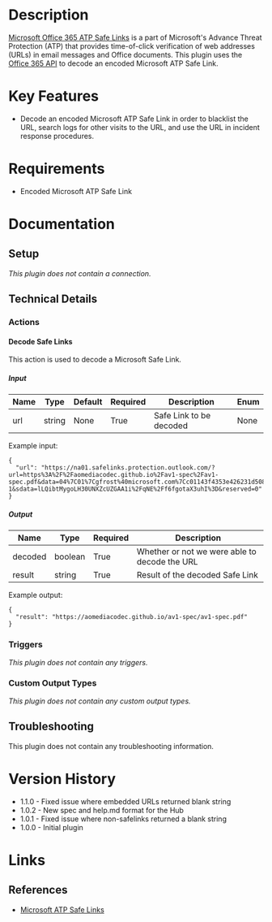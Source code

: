 # Description

[Microsoft Office 365 ATP Safe Links](https://docs.microsoft.com/en-us/office365/securitycompliance/atp-safe-links) is a part of Microsoft's Advance Threat Protection (ATP) that provides time-of-click verification of web addresses (URLs) in email messages and Office documents. This plugin uses the [Office 365 API](https://docs.microsoft.com/en-us/office/office-365-management-api/office-365-management-activity-api-schema) to decode an encoded Microsoft ATP Safe Link.

# Key Features

* Decode an encoded Microsoft ATP Safe Link in order to blacklist the URL, search logs for other visits to the URL, and use the URL in incident response procedures.

# Requirements

* Encoded Microsoft ATP Safe Link

# Documentation

## Setup

_This plugin does not contain a connection._

## Technical Details

### Actions

#### Decode Safe Links

This action is used to decode a Microsoft Safe Link.

##### Input

|Name|Type|Default|Required|Description|Enum|
|----|----|-------|--------|-----------|----|
|url|string|None|True|Safe Link to be decoded|None|

Example input:

```
{
  "url": "https://na01.safelinks.protection.outlook.com/?url=https%3A%2F%2Faomediacodec.github.io%2Fav1-spec%2Fav1-spec.pdf&data=04%7C01%7Cgfrost%40microsoft.com%7Cc01143f4353e426231d508d590e3a9c1%7C72f988bf86f141af91ab2d7cd011db47%7C1%7C1%7C636574229902920663%7CUnknown%7CTWFpbGZsb3d8eyJWIjoiMC4wLjAwMDAiLCJQIjoiV2luMzIiLCJBTiI6Ik1haWwifQ%3D%3D%7C-1&sdata=lLQibtMygoLH30UNXZcUZGAA1i%2FqNE%2Ff6fgotaX3uhI%3D&reserved=0"
}
```

##### Output

|Name|Type|Required|Description|
|----|----|--------|-----------|
|decoded|boolean|True|Whether or not we were able to decode the URL|
|result|string|True|Result of the decoded Safe Link|

Example output:

```
{
  "result": "https://aomediacodec.github.io/av1-spec/av1-spec.pdf"
}
```

### Triggers

_This plugin does not contain any triggers._

### Custom Output Types

_This plugin does not contain any custom output types._

## Troubleshooting

This plugin does not contain any troubleshooting information.

# Version History

* 1.1.0 - Fixed issue where embedded URLs returned blank string
* 1.0.2 - New spec and help.md format for the Hub
* 1.0.1 - Fixed issue where non-safelinks returned a blank string
* 1.0.0 - Initial plugin

# Links

## References

* [Microsoft ATP Safe Links](https://docs.microsoft.com/en-us/office365/securitycompliance/atp-safe-links)

